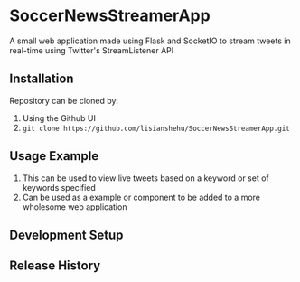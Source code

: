 # SoccerNewsStreamerApp

A small web application made using Flask and SocketIO to stream tweets in real-time using Twitter's StreamListener API

## Installation
Repository can be cloned by:
1. Using the Github UI
2. `git clone https://github.com/lisianshehu/SoccerNewsStreamerApp.git`

## Usage Example
1. This can be used to view live tweets based on a keyword or set of keywords specified 
2. Can be used as a example or component to be added to a more wholesome web application 

## Development Setup


## Release History

